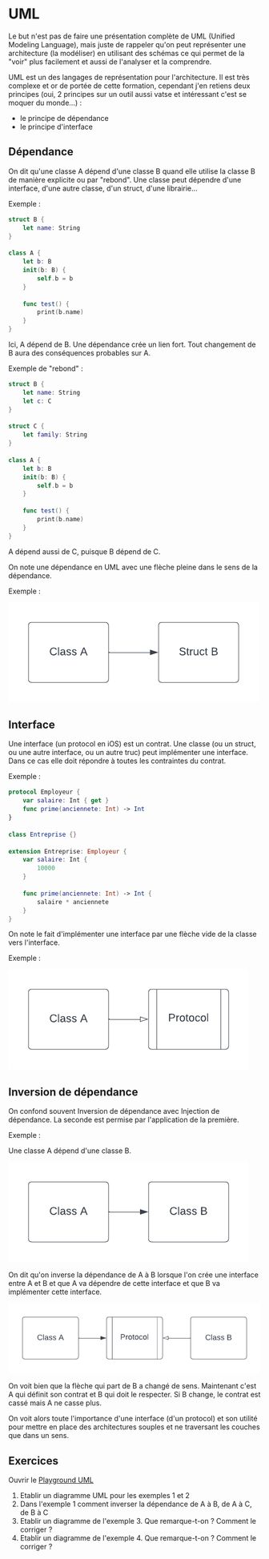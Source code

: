 # UML

Le but n'est pas de faire une présentation complète de UML (Unified Modeling Language), mais juste de rappeler qu'on peut représenter une architecture (la modéliser) en utilisant des schémas ce qui permet de la "voir" plus facilement et aussi de l'analyser et la comprendre.

UML est un des langages de représentation pour l'architecture. Il est très complexe et or de portée de cette formation, cependant j'en retiens deux principes (oui, 2 principes sur un outil aussi vatse et intéressant c'est se moquer du monde...) :
- le principe de dépendance
- le principe d'interface


## Dépendance

On dit qu'une classe A dépend d'une classe B quand elle utilise la classe B de manière explicite ou par "rebond". Une classe peut dépendre d'une interface, d'une autre classe, d'un struct, d'une librairie...

Exemple :

```swift
struct B {
    let name: String
}

class A {
    let b: B
    init(b: B) {
        self.b = b
    }

    func test() {
        print(b.name)
    }
}
```

Ici, A dépend de B. Une dépendance crée un lien fort. Tout changement de B aura des conséquences probables sur A.

Exemple de "rebond" :

```swift
struct B {
    let name: String
    let c: C
}

struct C {
    let family: String
}

class A {
    let b: B
    init(b: B) {
        self.b = b
    }

    func test() {
        print(b.name)
    }
}
```

A dépend aussi de C, puisque B dépend de C.

On note une dépendance en UML avec une flèche pleine dans le sens de la dépendance.

Exemple :

![Dépendance](images/uml/depend.png)

## Interface

Une interface (un protocol en iOS) est un contrat. Une classe (ou un struct, ou une autre interface, ou un autre truc) peut implémenter une interface. Dans ce cas elle doit répondre à toutes les contraintes du contrat.

Exemple :

```swift
protocol Employeur {
    var salaire: Int { get }
    func prime(anciennete: Int) -> Int
}

class Entreprise {}

extension Entreprise: Employeur {
    var salaire: Int {
        10000
    }

    func prime(anciennete: Int) -> Int {
        salaire * anciennete
    }
}
```

On note le fait d'implémenter une interface par une flèche vide de la classe vers l'interface.

Exemple :

![Interface](images/uml/interface.png)

## Inversion de dépendance

On confond souvent Inversion de dépendance avec Injection de dépendance. La seconde est permise par l'application de la première.

Exemple :

Une classe A dépend d'une classe B.

![Dépendance](images/uml/depend_class.png)

On dit qu'on inverse la dépendance de A à B lorsque l'on crée une interface entre A et B et que A va dépendre de cette interface et que B va implémenter cette interface.

![Dépendance](images/uml/dependency_inversion.png)

On voit bien que la flèche qui part de B a changé de sens. Maintenant c'est A qui définit son contrat et B qui doit le respecter. Si B change, le contrat est cassé mais A ne casse plus.

On voit alors toute l'importance d'une interface (d'un protocol) et son utilité pour mettre en place des architectures souples et ne traversant les couches que dans un sens.

## Exercices

Ouvrir le [Playground UML](playgrounds/UML.playground)

1. Etablir un diagramme UML pour les exemples 1 et 2
2. Dans l'exemple 1 comment inverser la dépendance de A à B, de A à C, de B à C
3. Etablir un diagramme de l'exemple 3. Que remarque-t-on ? Comment le corriger ?
4. Etablir un diagramme de l'exemple 4. Que remarque-t-on ? Comment le corriger ?
